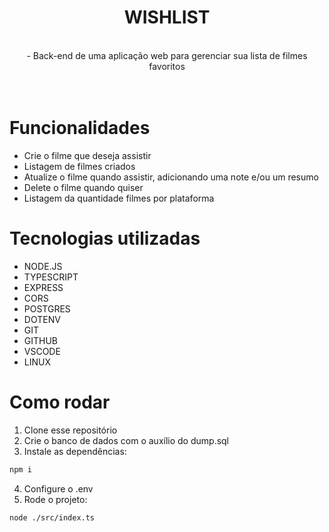 <div align="center">
  <h1>WISHLIST</h1>
  <br>
  - Back-end de uma aplicação web para gerenciar sua lista de filmes favoritos
  <br>
  <br>
</div>
<br>
  
# Funcionalidades
- Crie o filme que deseja assistir
- Listagem de filmes criados
- Atualize o filme quando assistir, adicionando uma note e/ou um resumo
- Delete o filme quando quiser
- Listagem da quantidade filmes por plataforma

# Tecnologias utilizadas
- NODE.JS
- TYPESCRIPT
- EXPRESS
- CORS
- POSTGRES
- DOTENV
- GIT
- GITHUB
- VSCODE
- LINUX

# Como rodar
1. Clone esse repositório
2. Crie o banco de dados com o auxílio do dump.sql
3. Instale as dependências:
```bash
npm i
```
4. Configure o .env
5. Rode o projeto:
```bash
node ./src/index.ts
```